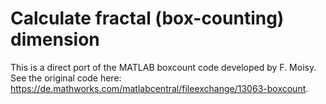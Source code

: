 # Calculate fractal (box-counting) dimension

This is a direct port of the MATLAB boxcount code developed by F. Moisy. 
See the original code here: https://de.mathworks.com/matlabcentral/fileexchange/13063-boxcount.


